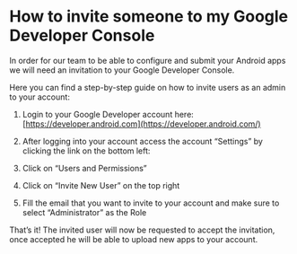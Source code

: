 # How to invite someone to my Google Developer Console
In order for our team to be able to configure and submit your Android apps we will need an invitation to your Google Developer Console.

Here you can find a step-by-step guide on how to invite users as an admin to your account:

1. Login to your Google Developer account here: [https://developer.android.com](https://developer.android.com/)
 
2. After logging into your account access the account “Settings” by clicking the link on the bottom left:

3. Click on “Users and Permissions”

4. Click on “Invite New User” on the top right

5. Fill the email that you want to invite to your account and make sure to select “Administrator” as the Role

That’s it! The invited user will now be requested to accept the invitation, once accepted he will be able to upload new apps to your account.
